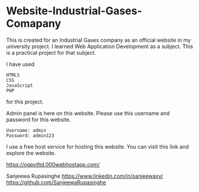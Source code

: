 # Website-Industrial-Gases-Comapany
This is created for an Industrial Gases company as an official website in my university project. I learned Web Application Development as a subject. This is a practical project for that subject.


I have used

	HTML5
	CSS
	JavaScript
	PHP

for this project.


Admin panel is here on this website. Please use this username and password for this website.

	Username: admin
	Password: admin123


I use a free host service for hosting this website. You can visit this link and explore the website.

https://ogpvtltd.000webhostapp.com/


Sanjeewa Rupasinghe 
https://www.linkedin.com/in/sanjeewaxy/ 
https://github.com/SanjeewaRupasinghe
